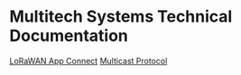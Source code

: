 # Multitech Systems Technical Documentation

[LoRaWAN App Connect](lorawan-app-connect)
[Multicast Protocol](multicast)
